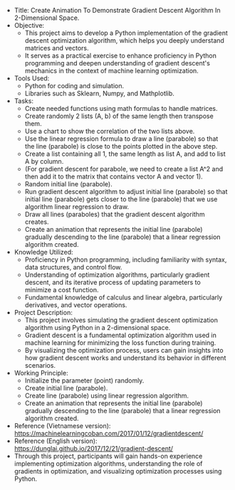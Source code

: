 - Title: Create Animation To Demonstrate Gradient Descent Algorithm In 2-Dimensional Space.
- Objective:
  + This project aims to develop a Python implementation of the gradient descent optimization algorithm, which helps you deeply understand matrices and vectors.
  + It serves as a practical exercise to enhance proficiency in Python programming and deepen understanding of gradient descent's mechanics in the context of machine learning optimization.
- Tools Used:
  + Python for coding and simulation.
  + Libraries such as Sklearn, Numpy, and Mathplotlib.
- Tasks:
  + Create needed functions using math formulas to handle matrices.
  + Create randomly 2 lists (A, b) of the same length then transpose them.
  + Use a chart to show the correlation of the two lists above.
  + Use the linear regression formula to draw a line (parabole) so that the line (parabole) is close to the points plotted in the above step.
  + Create a list containing all 1, the same length as list A, and add to list A by column.
  + (For gradient descent for parabole, we need to create a list A^2 and then add it to the matrix that contains vector A and vector 1).
  + Random initial line (parabole).
  + Run gradient descent algorithm to adjust initial line (parabole) so that initial line (parabole) gets closer to the line (parabole) that we use algorithm linear regression to draw.
  + Draw all lines (paraboles) that the gradient descent algorithm creates.
  + Create an animation that represents the initial line (parabole) gradually descending to the line (parabole) that a linear regression algorithm created.
- Knowledge Utilized:
  + Proficiency in Python programming, including familiarity with syntax, data structures, and control flow.
  + Understanding of optimization algorithms, particularly gradient descent, and its iterative process of updating parameters to minimize a cost function.
  + Fundamental knowledge of calculus and linear algebra, particularly derivatives, and vector operations.
- Project Description:
  + This project involves simulating the gradient descent optimization algorithm using Python in a 2-dimensional space.
  + Gradient descent is a fundamental optimization algorithm used in machine learning for minimizing the loss function during training.
  + By visualizing the optimization process, users can gain insights into how gradient descent works and understand its behavior in different scenarios.
- Working Principle:
  + Initialize the parameter (point) randomly.
  + Create initial line (parabole).
  + Create line (parabole) using linear regression algorithm.
  + Create an animation that represents the initial line (parabole) gradually descending to the line (parabole) that a linear regression algorithm created.
- Reference (Vietnamese version): https://machinelearningcoban.com/2017/01/12/gradientdescent/
- Reference (English version): https://dunglai.github.io/2017/12/21/gradient-descent/
- Through this project, participants will gain hands-on experience implementing optimization algorithms, understanding the role of gradients in optimization, and visualizing optimization processes using Python.
